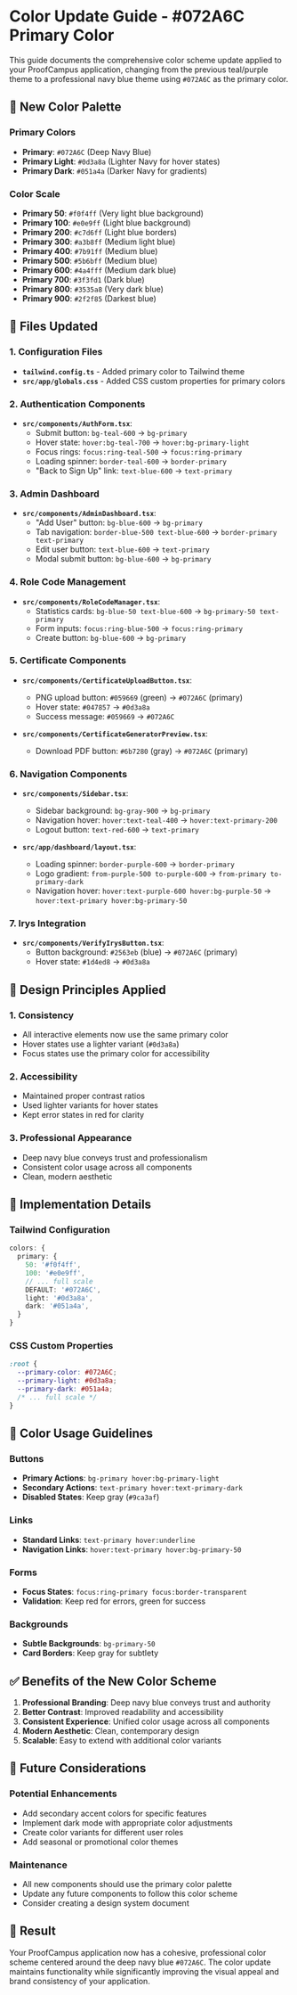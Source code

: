 # Color Update Guide - #072A6C Primary Color

This guide documents the comprehensive color scheme update applied to your ProofCampus application, changing from the previous teal/purple theme to a professional navy blue theme using `#072A6C` as the primary color.

## 🎨 New Color Palette

### Primary Colors
- **Primary**: `#072A6C` (Deep Navy Blue)
- **Primary Light**: `#0d3a8a` (Lighter Navy for hover states)
- **Primary Dark**: `#051a4a` (Darker Navy for gradients)

### Color Scale
- **Primary 50**: `#f0f4ff` (Very light blue background)
- **Primary 100**: `#e0e9ff` (Light blue background)
- **Primary 200**: `#c7d6ff` (Light blue borders)
- **Primary 300**: `#a3b8ff` (Medium light blue)
- **Primary 400**: `#7b91ff` (Medium blue)
- **Primary 500**: `#5b6bff` (Medium blue)
- **Primary 600**: `#4a4fff` (Medium dark blue)
- **Primary 700**: `#3f3fd1` (Dark blue)
- **Primary 800**: `#3535a8` (Very dark blue)
- **Primary 900**: `#2f2f85` (Darkest blue)

## 📁 Files Updated

### 1. Configuration Files
- **`tailwind.config.ts`** - Added primary color to Tailwind theme
- **`src/app/globals.css`** - Added CSS custom properties for primary colors

### 2. Authentication Components
- **`src/components/AuthForm.tsx`**:
  - Submit button: `bg-teal-600` → `bg-primary`
  - Hover state: `hover:bg-teal-700` → `hover:bg-primary-light`
  - Focus rings: `focus:ring-teal-500` → `focus:ring-primary`
  - Loading spinner: `border-teal-600` → `border-primary`
  - "Back to Sign Up" link: `text-blue-600` → `text-primary`

### 3. Admin Dashboard
- **`src/components/AdminDashboard.tsx`**:
  - "Add User" button: `bg-blue-600` → `bg-primary`
  - Tab navigation: `border-blue-500 text-blue-600` → `border-primary text-primary`
  - Edit user button: `text-blue-600` → `text-primary`
  - Modal submit button: `bg-blue-600` → `bg-primary`

### 4. Role Code Management
- **`src/components/RoleCodeManager.tsx`**:
  - Statistics cards: `bg-blue-50 text-blue-600` → `bg-primary-50 text-primary`
  - Form inputs: `focus:ring-blue-500` → `focus:ring-primary`
  - Create button: `bg-blue-600` → `bg-primary`

### 5. Certificate Components
- **`src/components/CertificateUploadButton.tsx`**:
  - PNG upload button: `#059669` (green) → `#072A6C` (primary)
  - Hover state: `#047857` → `#0d3a8a`
  - Success message: `#059669` → `#072A6C`

- **`src/components/CertificateGeneratorPreview.tsx`**:
  - Download PDF button: `#6b7280` (gray) → `#072A6C` (primary)

### 6. Navigation Components
- **`src/components/Sidebar.tsx`**:
  - Sidebar background: `bg-gray-900` → `bg-primary`
  - Navigation hover: `hover:text-teal-400` → `hover:text-primary-200`
  - Logout button: `text-red-600` → `text-primary`

- **`src/app/dashboard/layout.tsx`**:
  - Loading spinner: `border-purple-600` → `border-primary`
  - Logo gradient: `from-purple-500 to-purple-600` → `from-primary to-primary-dark`
  - Navigation hover: `hover:text-purple-600 hover:bg-purple-50` → `hover:text-primary hover:bg-primary-50`

### 7. Irys Integration
- **`src/components/VerifyIrysButton.tsx`**:
  - Button background: `#2563eb` (blue) → `#072A6C` (primary)
  - Hover state: `#1d4ed8` → `#0d3a8a`

## 🎯 Design Principles Applied

### 1. Consistency
- All interactive elements now use the same primary color
- Hover states use a lighter variant (`#0d3a8a`)
- Focus states use the primary color for accessibility

### 2. Accessibility
- Maintained proper contrast ratios
- Used lighter variants for hover states
- Kept error states in red for clarity

### 3. Professional Appearance
- Deep navy blue conveys trust and professionalism
- Consistent color usage across all components
- Clean, modern aesthetic

## 🔧 Implementation Details

### Tailwind Configuration
```typescript
colors: {
  primary: {
    50: '#f0f4ff',
    100: '#e0e9ff',
    // ... full scale
    DEFAULT: '#072A6C',
    light: '#0d3a8a',
    dark: '#051a4a',
  }
}
```

### CSS Custom Properties
```css
:root {
  --primary-color: #072A6C;
  --primary-light: #0d3a8a;
  --primary-dark: #051a4a;
  /* ... full scale */
}
```

## 🎨 Color Usage Guidelines

### Buttons
- **Primary Actions**: `bg-primary hover:bg-primary-light`
- **Secondary Actions**: `text-primary hover:text-primary-dark`
- **Disabled States**: Keep gray (`#9ca3af`)

### Links
- **Standard Links**: `text-primary hover:underline`
- **Navigation Links**: `hover:text-primary hover:bg-primary-50`

### Forms
- **Focus States**: `focus:ring-primary focus:border-transparent`
- **Validation**: Keep red for errors, green for success

### Backgrounds
- **Subtle Backgrounds**: `bg-primary-50`
- **Card Borders**: Keep gray for subtlety

## ✅ Benefits of the New Color Scheme

1. **Professional Branding**: Deep navy blue conveys trust and authority
2. **Better Contrast**: Improved readability and accessibility
3. **Consistent Experience**: Unified color usage across all components
4. **Modern Aesthetic**: Clean, contemporary design
5. **Scalable**: Easy to extend with additional color variants

## 🔄 Future Considerations

### Potential Enhancements
- Add secondary accent colors for specific features
- Implement dark mode with appropriate color adjustments
- Create color variants for different user roles
- Add seasonal or promotional color themes

### Maintenance
- All new components should use the primary color palette
- Update any future components to follow this color scheme
- Consider creating a design system document

## 🎉 Result

Your ProofCampus application now has a cohesive, professional color scheme centered around the deep navy blue `#072A6C`. The color update maintains functionality while significantly improving the visual appeal and brand consistency of your application. 